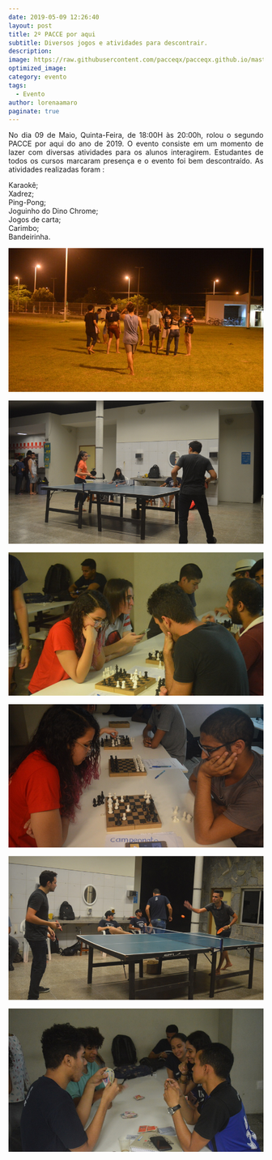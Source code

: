 ```yaml
---
date: 2019-05-09 12:26:40
layout: post
title: 2º PACCE por aqui
subtitle: Diversos jogos e atividades para descontrair.
description: 
image: https://raw.githubusercontent.com/pacceqx/pacceqx.github.io/master/assets/pic/2019-05-09/capa.png
optimized_image: 
category: evento
tags:
  - Evento
author: lorenaamaro
paginate: true
---
```


<p style = "text-align: justify">
No dia 09 de Maio, Quinta-Feira, de 18:00H às 20:00h, rolou o segundo PACCE por aqui do ano de 2019. O evento consiste em um momento de lazer com diversas atividades para os alunos interagirem. Estudantes de todos os cursos marcaram presença e o evento foi bem descontraído. As atividades realizadas foram :  <br>

Karaokê; <br>
Xadrez; <br>
Ping-Pong; <br>
Joguinho do Dino Chrome; <br>
Jogos de carta; <br>
Carimbo;<br>
Bandeirinha.<br>
</p>

![](https://raw.githubusercontent.com/pacceqx/pacceqx.github.io/master/assets/pic/2019-05-09/img1.png)

![](https://raw.githubusercontent.com/pacceqx/pacceqx.github.io/master/assets/pic/2019-05-09/img2.png)

![](https://raw.githubusercontent.com/pacceqx/pacceqx.github.io/master/assets/pic/2019-05-09/img3.png)

![](https://raw.githubusercontent.com/pacceqx/pacceqx.github.io/master/assets/pic/2019-05-09/img4.png)

![](https://raw.githubusercontent.com/pacceqx/pacceqx.github.io/master/assets/pic/2019-05-09/img5.png)

![](https://raw.githubusercontent.com/pacceqx/pacceqx.github.io/master/assets/pic/2019-05-09/img6.png)


